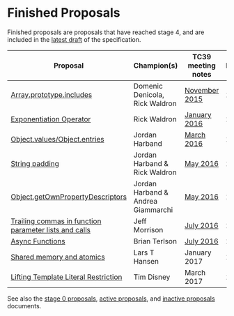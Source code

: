 # Finished Proposals

Finished proposals are proposals that have reached stage 4, and are included in the [latest draft](https://tc39.github.io/ecma262/) of the specification.

| Proposal                                                                               | Champion(s)                    | TC39 meeting notes | Expected Publication Year |
|----------------------------------------------------------------------------------------|--------------------------------|--------------------|---------------------------|
| [Array.prototype.includes](https://github.com/tc39/Array.prototype.includes/)          | Domenic Denicola, Rick Waldron | [November 2015](https://github.com/rwaldron/tc39-notes/blob/924122cdc03e9ee2afbe8014193f845bddc6da2d/es7/2015-11/nov-17.md#arrayprototypeincludes) | 2016
| [Exponentiation Operator](https://github.com/rwaldron/exponentiation-operator)         | Rick Waldron                   | [January 2016](https://github.com/rwaldron/tc39-notes/blob/924122cdc03e9ee2afbe8014193f845bddc6da2d/es7/2016-01/2016-01-28.md#5xviii-exponentiation-operator-rw) | 2016
| [Object.values/Object.entries](https://github.com/tc39/proposal-object-values-entries) | Jordan Harband                 | [March 2016](https://github.com/rwaldron/tc39-notes/blob/80d8837eefdb74ec5532c0fd034c51c83e4b8882/es7/2016-03/march-29.md#objectvalues--objectentries) | 2017
| [String padding](https://github.com/tc39/proposal-string-pad-start-end)                | Jordan Harband & Rick Waldron  | [May 2016](https://github.com/rwaldron/tc39-notes/blob/master/es7/2016-05/may-25.md#stringprototypepadstartend-jhd) | 2017
| [Object.getOwnPropertyDescriptors](https://github.com/ljharb/proposal-object-getownpropertydescriptors) | Jordan Harband & Andrea Giammarchi | [May 2016](https://github.com/rwaldron/tc39-notes/blob/master/es7/2016-05/may-25.md#objectgetownpropertydescriptors-jhd) | 2017
| [Trailing commas in function parameter lists and calls](https://github.com/tc39/proposal-trailing-function-commas)      | Jeff Morrison | [July 2016](https://github.com/rwaldron/tc39-notes/blob/master/es7/2016-07/jul-26.md#9ie-trailing-commas-in-functions) | 2017
| [Async Functions](https://github.com/tc39/ecmascript-asyncawait)                       | Brian Terlson                  | [July 2016](https://github.com/rwaldron/tc39-notes/blob/master/es7/2016-07/jul-28.md#10iv-async-functions) | 2017
| [Shared memory and atomics](https://github.com/tc39/ecmascript_sharedmem)              | Lars T Hansen                  | January 2017 | 2017
| [Lifting Template Literal Restriction](https://github.com/tc39/proposal-template-literal-revision) | Tim Disney         | March 2017 | 2018

See also the [stage 0 proposals](stage-0-proposals.md), [active proposals](README.md), and [inactive proposals](inactive-proposals.md) documents.
